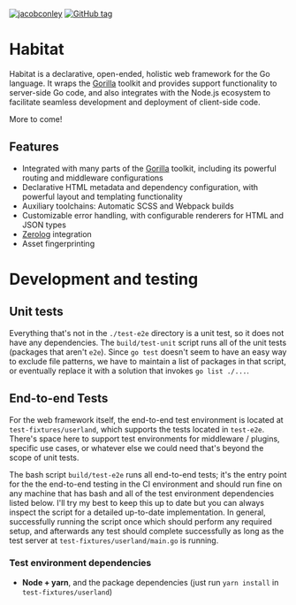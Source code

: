 [![jacobconley](https://circleci.com/gh/jacobconley/habitat.svg?style=shield)](https://app.circleci.com/pipelines/github/jacobconley/habitat)
[![GitHub tag](https://img.shields.io/github/tag/jacobconley/habitat.svg)](https://github.com/jacobconley/habitat/tags)

Habitat
======

Habitat is a declarative, open-ended, holistic web framework for the Go language.  It wraps the [Gorilla](https://github.com/gorilla) toolkit and provides support functionality to server-side Go code, 
    and also integrates with the Node.js ecosystem to facilitate seamless development and deployment of client-side code. 


More to come!

Features
----

 - Integrated with many parts of the [Gorilla](https://github.com/gorilla) toolkit, including its powerful routing and middleware configurations
 - Declarative HTML metadata and dependency configuration, with powerful layout and templating functionality
 - Auxiliary toolchains:  Automatic SCSS and Webpack builds 
 - Customizable error handling, with configurable renderers for HTML and JSON types 
 - [Zerolog](https://github.com/rs/zerolog) integration
 - Asset fingerprinting



Development and testing
=======

Unit tests
-----

Everything that's not in the `./test-e2e` directory is a unit test, so it does not have any dependencies.  The `build/test-unit` script runs all of the unit tests (packages that aren't `e2e`).
Since `go test` doesn't seem to have an easy way to exclude file patterns, we have to maintain a list of packages in that script, or eventually replace it with a solution that invokes `go list ./...`. 

End-to-end Tests
-----

For the web framework itself, the end-to-end test environment is located at `test-fixtures/userland`, which supports the tests located in `test-e2e`.  There's space here to support test environments for middleware / plugins, specific use cases, or whatever else we could need that's beyond the scope of unit tests.  

The bash script `build/test-e2e` runs all end-to-end tests; it's the entry point for the the end-to-end testing in the CI environment and should run fine on any machine that has bash and all of the test environment dependencies listed below.  I'll try my best to keep this up to date but you can always inspect the script for a detailed up-to-date implementation.  In general, successfully running the script once which should perform any required setup, and afterwards any test should complete successfully as long as the test server at `test-fixtures/userland/main.go` is running. 

### Test environment dependencies
 - **Node + yarn**, and the package dependencies (just run `yarn install` in `test-fixtures/userland`)